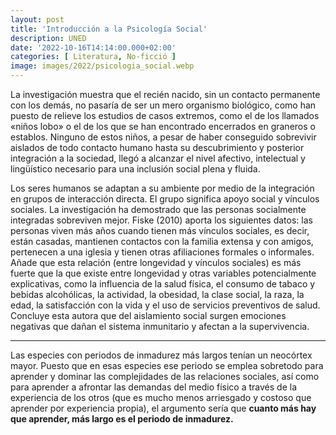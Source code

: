 ```yaml
---
layout: post
title: 'Introducción a la Psicología Social'
description: UNED
date: '2022-10-16T14:14:00.000+02:00'
categories: [ Literatura, No-ficció ]
image: images/2022/psicologia_social.webp
---
```


La investigación muestra que el recién nacido, sin un contacto permanente con los demás, no pasaría de ser un mero organismo biológico, como han puesto de relieve los estudios de casos extremos, como el de los llamados «niños lobo» o el de los que se han encontrado encerrados en graneros o establos. Ninguno de estos niños, a pesar de haber conseguido sobrevivir aislados de todo contacto humano hasta su descubrimiento y posterior integración a la sociedad, llegó a alcanzar el nivel afectivo, intelectual y lingüístico necesario para una inclusión social plena y fluida.

Los seres humanos se adaptan a su ambiente por medio de la integración en grupos de interacción directa. El grupo significa apoyo social y vínculos sociales. La investigación ha demostrado que las personas socialmente integradas sobreviven mejor. Fiske (2010) aporta los siguientes datos: las personas viven más años cuando tienen más vínculos sociales, es decir, están casadas, mantienen contactos con la familia extensa y con amigos, pertenecen a una iglesia y tienen otras afiliaciones formales o informales. Añade que esta relación (entre longevidad y vínculos sociales) es más fuerte que la que existe entre longevidad y otras variables potencialmente explicativas, como la influencia de la salud física, el consumo de tabaco y bebidas alcohólicas, la actividad, la obesidad, la clase social, la raza, la edad, la satisfacción con la vida y el uso de servicios preventivos de salud. Concluye esta autora que del aislamiento social surgen emociones negativas que dañan el sistema inmunitario y afectan a la supervivencia.

---

Las especies con periodos de inmadurez más largos tenían un neocórtex mayor. Puesto que en esas especies ese periodo se emplea sobretodo para aprender y dominar las complejidades de las relaciones sociales, así como para aprender a afrontar las demandas del medio físico a través de la experiencia de los otros (que es mucho menos arriesgado y costoso que aprender por experiencia propia), el argumento sería que **cuanto más hay que aprender, más largo es el periodo de inmadurez.**
